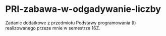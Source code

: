 # PRI-zabawa-w-odgadywanie-liczby
Zadanie dodatkowe z przedmiotu Podstawy programowania (I) realizowanego przeze mnie w semestrze 16Z.

